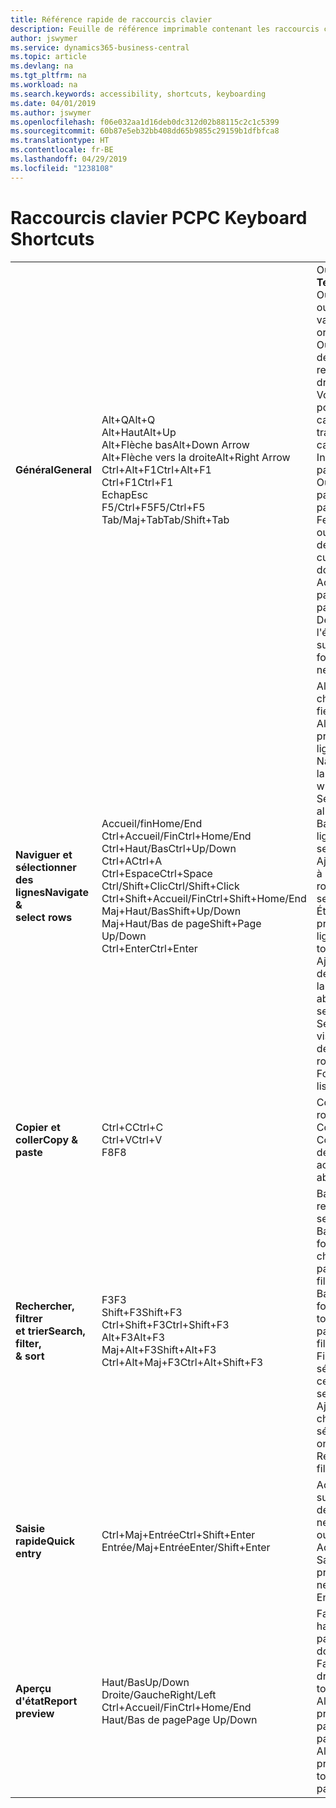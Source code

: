 ```yaml
---
title: Référence rapide de raccourcis clavier
description: Feuille de référence imprimable contenant les raccourcis clavier les plus populaires.
author: jswymer
ms.service: dynamics365-business-central
ms.topic: article
ms.devlang: na
ms.tgt_pltfrm: na
ms.workload: na
ms.search.keywords: accessibility, shortcuts, keyboarding
ms.date: 04/01/2019
ms.author: jswymer
ms.openlocfilehash: f06e032aa1d16deb0dc312d02b88115c2c1c5399
ms.sourcegitcommit: 60b87e5eb32bb408dd65b9855c29159b1dfbfca8
ms.translationtype: HT
ms.contentlocale: fr-BE
ms.lasthandoff: 04/29/2019
ms.locfileid: "1238108"
---
```

# <a name="pc-keyboard-shortcuts"></a><span data-ttu-id="8bd38-103">Raccourcis clavier PC</span><span class="sxs-lookup"><span data-stu-id="8bd38-103">PC Keyboard Shortcuts</span></span>

||||  
|----------------|-----------|----------------|
|<span data-ttu-id="8bd38-104">**Général**</span><span class="sxs-lookup"><span data-stu-id="8bd38-104">**General**</span></span>|<span data-ttu-id="8bd38-105">Alt+Q</span><span class="sxs-lookup"><span data-stu-id="8bd38-105">Alt+Q</span></span><br /><span data-ttu-id="8bd38-106">Alt+Haut</span><span class="sxs-lookup"><span data-stu-id="8bd38-106">Alt+Up</span></span><br /><span data-ttu-id="8bd38-107">Alt+Flèche bas</span><span class="sxs-lookup"><span data-stu-id="8bd38-107">Alt+Down Arrow</span></span><br /><span data-ttu-id="8bd38-108">Alt+Flèche vers la droite</span><span class="sxs-lookup"><span data-stu-id="8bd38-108">Alt+Right Arrow</span></span><br /><span data-ttu-id="8bd38-109">Ctrl+Alt+F1</span><span class="sxs-lookup"><span data-stu-id="8bd38-109">Ctrl+Alt+F1</span></span><br /><span data-ttu-id="8bd38-110">Ctrl+F1</span><span class="sxs-lookup"><span data-stu-id="8bd38-110">Ctrl+F1</span></span><br /><span data-ttu-id="8bd38-111">Echap</span><span class="sxs-lookup"><span data-stu-id="8bd38-111">Esc</span></span><br /><span data-ttu-id="8bd38-112">F5/Ctrl+F5</span><span class="sxs-lookup"><span data-stu-id="8bd38-112">F5/Ctrl+F5</span></span><br /><span data-ttu-id="8bd38-113">Tab/Maj+Tab</span><span class="sxs-lookup"><span data-stu-id="8bd38-113">Tab/Shift+Tab</span></span><br />|<span data-ttu-id="8bd38-114">Ouvrir **Dites-moi**</span><span class="sxs-lookup"><span data-stu-id="8bd38-114">Open **Tell me**</span></span><br /><span data-ttu-id="8bd38-115">Ouvrir une info-bulle ou une erreur de validation</span><span class="sxs-lookup"><span data-stu-id="8bd38-115">Open tooltip or validation error</span></span><br /><span data-ttu-id="8bd38-116">Ouvrir un menu déroulant ou une recherche</span><span class="sxs-lookup"><span data-stu-id="8bd38-116">Open a drop-down or look up</span></span><br /><span data-ttu-id="8bd38-117">Voir les transactions pour la valeur calculée</span><span class="sxs-lookup"><span data-stu-id="8bd38-117">See the transactions for calculated value</span></span><br /><span data-ttu-id="8bd38-118">Inspecter la page</span><span class="sxs-lookup"><span data-stu-id="8bd38-118">Inspect the page</span></span><br /><span data-ttu-id="8bd38-119">Ouvrir l'aide de la page</span><span class="sxs-lookup"><span data-stu-id="8bd38-119">Open help for the page</span></span><br /><span data-ttu-id="8bd38-120">Fermer la page actuelle ou la liste déroulante</span><span class="sxs-lookup"><span data-stu-id="8bd38-120">Close the current page or drop-down</span></span><br /><span data-ttu-id="8bd38-121">Actualiser/recharger la page</span><span class="sxs-lookup"><span data-stu-id="8bd38-121">Refresh/reload page</span></span><br /><span data-ttu-id="8bd38-122">Déplacer le focus sur l'élément suivant/précédent</span><span class="sxs-lookup"><span data-stu-id="8bd38-122">Move focus to the next/previous element</span></span>|
|<span data-ttu-id="8bd38-123">**Naviguer et <br />sélectionner des lignes**</span><span class="sxs-lookup"><span data-stu-id="8bd38-123">**Navigate &<br />select rows**</span></span>| <span data-ttu-id="8bd38-124">Accueil/fin</span><span class="sxs-lookup"><span data-stu-id="8bd38-124">Home/End</span></span><br /><span data-ttu-id="8bd38-125">Ctrl+Accueil/Fin</span><span class="sxs-lookup"><span data-stu-id="8bd38-125">Ctrl+Home/End</span></span> <br /><span data-ttu-id="8bd38-126">Ctrl+Haut/Bas</span><span class="sxs-lookup"><span data-stu-id="8bd38-126">Ctrl+Up/Down</span></span><br /><span data-ttu-id="8bd38-127">Ctrl+A</span><span class="sxs-lookup"><span data-stu-id="8bd38-127">Ctrl+A</span></span> <br /><span data-ttu-id="8bd38-128">Ctrl+Espace</span><span class="sxs-lookup"><span data-stu-id="8bd38-128">Ctrl+Space</span></span><br /><span data-ttu-id="8bd38-129">Ctrl/Shift+Clic</span><span class="sxs-lookup"><span data-stu-id="8bd38-129">Ctrl/Shift+Click</span></span><br /><span data-ttu-id="8bd38-130">Ctrl+Shift+Accueil/Fin</span><span class="sxs-lookup"><span data-stu-id="8bd38-130">Ctrl+Shift+Home/End</span></span><br /><span data-ttu-id="8bd38-131">Maj+Haut/Bas</span><span class="sxs-lookup"><span data-stu-id="8bd38-131">Shift+Up/Down</span></span><br /><span data-ttu-id="8bd38-132">Maj+Haut/Bas de page</span><span class="sxs-lookup"><span data-stu-id="8bd38-132">Shift+Page Up/Down</span></span><br /><span data-ttu-id="8bd38-133">Ctrl+Enter</span><span class="sxs-lookup"><span data-stu-id="8bd38-133">Ctrl+Enter</span></span>| <span data-ttu-id="8bd38-134">Aller au premier/dernier champ</span><span class="sxs-lookup"><span data-stu-id="8bd38-134">Go to first/last field</span></span><br /><span data-ttu-id="8bd38-135">Aller à la première/dernière ligne</span><span class="sxs-lookup"><span data-stu-id="8bd38-135">Go to first/last row</span></span><br /><span data-ttu-id="8bd38-136">Naviguer sans perdre la sélection</span><span class="sxs-lookup"><span data-stu-id="8bd38-136">Navigate without losing selection</span></span><br /><span data-ttu-id="8bd38-137">Sélectionner tout</span><span class="sxs-lookup"><span data-stu-id="8bd38-137">Select all</span></span><br /><span data-ttu-id="8bd38-138">Basculer la sélection de ligne</span><span class="sxs-lookup"><span data-stu-id="8bd38-138">Toggle row selection</span></span><br /> <span data-ttu-id="8bd38-139">Ajoutez la ou les lignes à la sélection</span><span class="sxs-lookup"><span data-stu-id="8bd38-139">Add the row/rows to the selection</span></span><br /><span data-ttu-id="8bd38-140">Étendre la sélection à la première/dernière ligne</span><span class="sxs-lookup"><span data-stu-id="8bd38-140">Extend selection to first/last row</span></span><br /><span data-ttu-id="8bd38-141">Ajouter une ligne au-dessus/au dessous de la sélection</span><span class="sxs-lookup"><span data-stu-id="8bd38-141">Add row above/below to selection</span></span><br /><span data-ttu-id="8bd38-142">Sélectionner les lignes visibles ci-dessus/ci-dessous</span><span class="sxs-lookup"><span data-stu-id="8bd38-142">Select visible rows above/below</span></span> <br /><span data-ttu-id="8bd38-143">Focus hors de la liste</span><span class="sxs-lookup"><span data-stu-id="8bd38-143">Focus out of the list</span></span>|
|<span data-ttu-id="8bd38-144">**Copier et coller**</span><span class="sxs-lookup"><span data-stu-id="8bd38-144">**Copy & paste**</span></span>|<span data-ttu-id="8bd38-145">Ctrl+C</span><span class="sxs-lookup"><span data-stu-id="8bd38-145">Ctrl+C</span></span><br /><span data-ttu-id="8bd38-146">Ctrl+V</span><span class="sxs-lookup"><span data-stu-id="8bd38-146">Ctrl+V</span></span><br /><span data-ttu-id="8bd38-147">F8</span><span class="sxs-lookup"><span data-stu-id="8bd38-147">F8</span></span>|<span data-ttu-id="8bd38-148">Copier les lignes</span><span class="sxs-lookup"><span data-stu-id="8bd38-148">Copy rows</span></span><br /><span data-ttu-id="8bd38-149">Coller lignes</span><span class="sxs-lookup"><span data-stu-id="8bd38-149">Paste rows</span></span><br /><span data-ttu-id="8bd38-150">Copier le champ au-dessus dans la ligne actuelle</span><span class="sxs-lookup"><span data-stu-id="8bd38-150">Copy field above into current row</span></span>|
|<span data-ttu-id="8bd38-151">**Rechercher, filtrer <br />et trier**</span><span class="sxs-lookup"><span data-stu-id="8bd38-151">**Search, filter, <br />& sort**</span></span>|<span data-ttu-id="8bd38-152">F3</span><span class="sxs-lookup"><span data-stu-id="8bd38-152">F3</span></span><br /><span data-ttu-id="8bd38-153">Shift+F3</span><span class="sxs-lookup"><span data-stu-id="8bd38-153">Shift+F3</span></span><br /><span data-ttu-id="8bd38-154">Ctrl+Shift+F3</span><span class="sxs-lookup"><span data-stu-id="8bd38-154">Ctrl+Shift+F3</span></span><br /><span data-ttu-id="8bd38-155">Alt+F3</span><span class="sxs-lookup"><span data-stu-id="8bd38-155">Alt+F3</span></span><br /><span data-ttu-id="8bd38-156">Maj+Alt+F3</span><span class="sxs-lookup"><span data-stu-id="8bd38-156">Shift+Alt+F3</span></span><br /><span data-ttu-id="8bd38-157">Ctrl+Alt+Maj+F3</span><span class="sxs-lookup"><span data-stu-id="8bd38-157">Ctrl+Alt+Shift+F3</span></span>|<span data-ttu-id="8bd38-158">Basculer la recherche</span><span class="sxs-lookup"><span data-stu-id="8bd38-158">Toggle search</span></span><br /><span data-ttu-id="8bd38-159">Basculer le volet Filtre ; focus sur les filtres de champ</span><span class="sxs-lookup"><span data-stu-id="8bd38-159">Toggle filter pane; focus on field filters</span></span><br /><span data-ttu-id="8bd38-160">Basculer le volet Filtre ; focus sur les filtres de totaux</span><span class="sxs-lookup"><span data-stu-id="8bd38-160">Toggle filter pane; focus on totals filters</span></span><br /><span data-ttu-id="8bd38-161">Filtrer la valeur sélectionnée de cellules</span><span class="sxs-lookup"><span data-stu-id="8bd38-161">Filter on selected cell value</span></span><br /><span data-ttu-id="8bd38-162">Ajouter un filtre au champ sélectionnée</span><span class="sxs-lookup"><span data-stu-id="8bd38-162">Add filter on selected field</span></span><br /><span data-ttu-id="8bd38-163">Réinitialiser les filtres</span><span class="sxs-lookup"><span data-stu-id="8bd38-163">Reset filters</span></span>|
|<span data-ttu-id="8bd38-164">**Saisie rapide**</span><span class="sxs-lookup"><span data-stu-id="8bd38-164">**Quick entry**</span></span>|<span data-ttu-id="8bd38-165">Ctrl+Maj+Entrée</span><span class="sxs-lookup"><span data-stu-id="8bd38-165">Ctrl+Shift+Enter</span></span><br /><span data-ttu-id="8bd38-166">Entrée/Maj+Entrée</span><span class="sxs-lookup"><span data-stu-id="8bd38-166">Enter/Shift+Enter</span></span>|<span data-ttu-id="8bd38-167">Accéder au champ suivant Saisie rapide en dehors d'une liste</span><span class="sxs-lookup"><span data-stu-id="8bd38-167">Go to next Quick Entry field outside a list</span></span><br /><span data-ttu-id="8bd38-168">Accéder au champ Saisie rapide précédent/suivant</span><span class="sxs-lookup"><span data-stu-id="8bd38-168">Go to next/previous Quick Entry field</span></span>|
|<span data-ttu-id="8bd38-169">**Aperçu d'état**</span><span class="sxs-lookup"><span data-stu-id="8bd38-169">**Report preview**</span></span>|<span data-ttu-id="8bd38-170">Haut/Bas</span><span class="sxs-lookup"><span data-stu-id="8bd38-170">Up/Down</span></span><br /><span data-ttu-id="8bd38-171">Droite/Gauche</span><span class="sxs-lookup"><span data-stu-id="8bd38-171">Right/Left</span></span><br /><span data-ttu-id="8bd38-172">Ctrl+Accueil/Fin</span><span class="sxs-lookup"><span data-stu-id="8bd38-172">Ctrl+Home/End</span></span><br /><span data-ttu-id="8bd38-173">Haut/Bas de page</span><span class="sxs-lookup"><span data-stu-id="8bd38-173">Page Up/Down</span></span>|<span data-ttu-id="8bd38-174">Faire défiler vers le haut et le bas de la page</span><span class="sxs-lookup"><span data-stu-id="8bd38-174">Scroll up and down the page</span></span><br /><span data-ttu-id="8bd38-175">Faire défiler vers la droite/la gauche</span><span class="sxs-lookup"><span data-stu-id="8bd38-175">Scroll to the right/left</span></span> <br /><span data-ttu-id="8bd38-176">Aller à la première/dernière page</span><span class="sxs-lookup"><span data-stu-id="8bd38-176">Go to the first/last page</span></span><br /><span data-ttu-id="8bd38-177">Aller à la page précédente/suivante</span><span class="sxs-lookup"><span data-stu-id="8bd38-177">Go to the previous/next page</span></span>|
